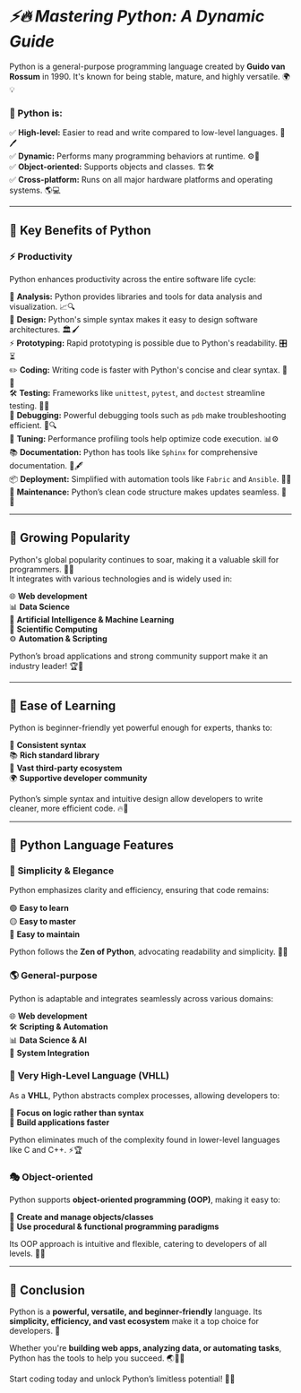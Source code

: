 #  ***⚡🔥 Mastering Python: A Dynamic Guide***  
Python is a general-purpose programming language created by **Guido van Rossum** in 1990. It's known for being stable, mature, and highly versatile. 🌍💡  

### 🔹 Python is:  
✅ **High-level:** Easier to read and write compared to low-level languages. 📜🖊  
✅ **Dynamic:** Performs many programming behaviors at runtime. ⚙️🔄  
✅ **Object-oriented:** Supports objects and classes. 🏗🛠  
✅ **Cross-platform:** Runs on all major hardware platforms and operating systems. 🌎💻  

---  

## 🚀 **Key Benefits of Python**  

### ⚡ **Productivity**  
Python enhances productivity across the entire software life cycle:  

🔎 **Analysis:** Python provides libraries and tools for data analysis and visualization. 📈🔍  
🎨 **Design:** Python's simple syntax makes it easy to design software architectures. 🏛🖌  
⚡ **Prototyping:** Rapid prototyping is possible due to Python's readability. 🎛⏳  
✏️ **Coding:** Writing code is faster with Python's concise and clear syntax. 🚀💡  
🛠 **Testing:** Frameworks like `unittest`, `pytest`, and `doctest` streamline testing. 🧪✅  
🧐 **Debugging:** Powerful debugging tools such as `pdb` make troubleshooting efficient. 🔦🔍  
📏 **Tuning:** Performance profiling tools help optimize code execution. 📊⚙️  
📚 **Documentation:** Python has tools like `Sphinx` for comprehensive documentation. 📖🖋  
📦 **Deployment:** Simplified with automation tools like `Fabric` and `Ansible`. 🚢🔧  
🔄 **Maintenance:** Python’s clean code structure makes updates seamless. 🔄💼  

---  

## 💖 **Growing Popularity**  
Python's global popularity continues to soar, making it a valuable skill for programmers. 🚀💎  
It integrates with various technologies and is widely used in:  

🌐 **Web development**  
📊 **Data Science**  
🤖 **Artificial Intelligence & Machine Learning**  
🔬 **Scientific Computing**  
⚙️ **Automation & Scripting**  

Python’s broad applications and strong community support make it an industry leader! 🏆🎯  

---  

## 🎈 **Ease of Learning**  
Python is beginner-friendly yet powerful enough for experts, thanks to:  

🤝 **Consistent syntax**  
📚 **Rich standard library**  
🚀 **Vast third-party ecosystem**  
🌍 **Supportive developer community**  

Python’s simple syntax and intuitive design allow developers to write cleaner, more efficient code. 🔥🎯  

---  

## 🌈 **Python Language Features**  

### 🌿 **Simplicity & Elegance**  
Python emphasizes clarity and efficiency, ensuring that code remains:  

🟢 **Easy to learn**  
🟡 **Easy to master**  
🔴 **Easy to maintain**  

Python follows the **Zen of Python**, advocating readability and simplicity. 🌟📜  

### 🌎 **General-purpose**  
Python is adaptable and integrates seamlessly across various domains:  

🌐 **Web development**  
🛠 **Scripting & Automation**  
📊 **Data Science & AI**  
🔗 **System Integration**  

### 🔮 **Very High-Level Language (VHLL)**  
As a **VHLL**, Python abstracts complex processes, allowing developers to:  

🧠 **Focus on logic rather than syntax**  
🚀 **Build applications faster**  

Python eliminates much of the complexity found in lower-level languages like C and C++. ⚡🏆  

### 🎭 **Object-oriented**  
Python supports **object-oriented programming (OOP)**, making it easy to:  

🧩 **Create and manage objects/classes**  
🔀 **Use procedural & functional programming paradigms**  

Its OOP approach is intuitive and flexible, catering to developers of all levels. 🎯✅  

---  

## 🎉 **Conclusion**  
Python is a **powerful, versatile, and beginner-friendly** language. Its **simplicity, efficiency, and vast ecosystem** make it a top choice for developers. 🌟  

Whether you're **building web apps, analyzing data, or automating tasks**, Python has the tools to help you succeed. 🌏🚀✨  

Start coding today and unlock Python’s limitless potential! 🔑🔥  

